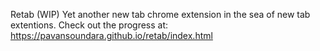 Retab (WIP) 
Yet another new tab chrome extension in the sea of new tab extentions.
Check out the progress at: https://pavansoundara.github.io/retab/index.html